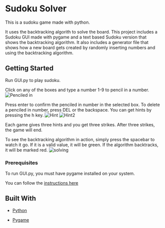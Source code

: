 # Sudoku Solver

This is a sudoku game made with python. 

It uses the backtracking algorith to solve the board. This project includes a Sudoku GUI made with pygame and a text based Sudoku version that shows the backtracking algorithm. It also includes a generator file that shows how a new board gets created by randomly inserting numbers and using the backtracking algorithm.

## Getting Started

Run GUI.py to play sudoku.

Click on any of the boxes and type a number 1-9 to pencil in a number.
![Penciled in](img/pencil)

Press enter to confirm the penciled in number in the selected box. To delete a penciled in number, press DEL or the backspace. You can get hints by pressing the h key.
![Hint](img/hint) ![Hint2](img/hint2)

Each game gives three hints and you get three strikes. After three strikes, the game will end.

To see the backtracking algorithm in action, simply press the spacebar to watch it go. If it is a valid value, it will be green. If the algorithm backtracks, it will be marked red.
![solving](img/solving)


### Prerequisites

To run GUI.py, you must have pygame installed on your system. 

You can follow the [instructions here](https://www.pygame.org/wiki/GettingStarted)


## Built With

* [Python](https://www.python.org/)

* [Pygame](https://www.pygame.org)
